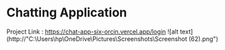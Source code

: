 # Chatting Application
Project Link : https://chat-app-six-orcin.vercel.app/login
![alt text](http://"C:\Users\hp\OneDrive\Pictures\Screenshots\Screenshot (62).png")
